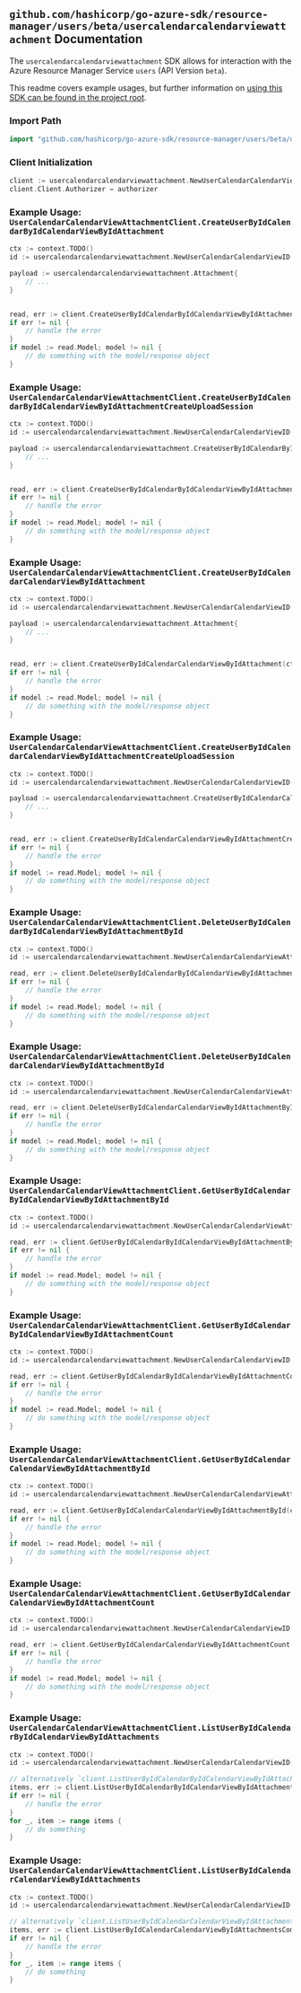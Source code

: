
## `github.com/hashicorp/go-azure-sdk/resource-manager/users/beta/usercalendarcalendarviewattachment` Documentation

The `usercalendarcalendarviewattachment` SDK allows for interaction with the Azure Resource Manager Service `users` (API Version `beta`).

This readme covers example usages, but further information on [using this SDK can be found in the project root](https://github.com/hashicorp/go-azure-sdk/tree/main/docs).

### Import Path

```go
import "github.com/hashicorp/go-azure-sdk/resource-manager/users/beta/usercalendarcalendarviewattachment"
```


### Client Initialization

```go
client := usercalendarcalendarviewattachment.NewUserCalendarCalendarViewAttachmentClientWithBaseURI("https://management.azure.com")
client.Client.Authorizer = authorizer
```


### Example Usage: `UserCalendarCalendarViewAttachmentClient.CreateUserByIdCalendarByIdCalendarViewByIdAttachment`

```go
ctx := context.TODO()
id := usercalendarcalendarviewattachment.NewUserCalendarCalendarViewID("userIdValue", "calendarIdValue", "eventIdValue")

payload := usercalendarcalendarviewattachment.Attachment{
	// ...
}


read, err := client.CreateUserByIdCalendarByIdCalendarViewByIdAttachment(ctx, id, payload)
if err != nil {
	// handle the error
}
if model := read.Model; model != nil {
	// do something with the model/response object
}
```


### Example Usage: `UserCalendarCalendarViewAttachmentClient.CreateUserByIdCalendarByIdCalendarViewByIdAttachmentCreateUploadSession`

```go
ctx := context.TODO()
id := usercalendarcalendarviewattachment.NewUserCalendarCalendarViewID("userIdValue", "calendarIdValue", "eventIdValue")

payload := usercalendarcalendarviewattachment.CreateUserByIdCalendarByIdCalendarViewByIdAttachmentCreateUploadSessionRequest{
	// ...
}


read, err := client.CreateUserByIdCalendarByIdCalendarViewByIdAttachmentCreateUploadSession(ctx, id, payload)
if err != nil {
	// handle the error
}
if model := read.Model; model != nil {
	// do something with the model/response object
}
```


### Example Usage: `UserCalendarCalendarViewAttachmentClient.CreateUserByIdCalendarCalendarViewByIdAttachment`

```go
ctx := context.TODO()
id := usercalendarcalendarviewattachment.NewUserCalendarCalendarViewID("userIdValue", "calendarIdValue", "eventIdValue")

payload := usercalendarcalendarviewattachment.Attachment{
	// ...
}


read, err := client.CreateUserByIdCalendarCalendarViewByIdAttachment(ctx, id, payload)
if err != nil {
	// handle the error
}
if model := read.Model; model != nil {
	// do something with the model/response object
}
```


### Example Usage: `UserCalendarCalendarViewAttachmentClient.CreateUserByIdCalendarCalendarViewByIdAttachmentCreateUploadSession`

```go
ctx := context.TODO()
id := usercalendarcalendarviewattachment.NewUserCalendarCalendarViewID("userIdValue", "calendarIdValue", "eventIdValue")

payload := usercalendarcalendarviewattachment.CreateUserByIdCalendarCalendarViewByIdAttachmentCreateUploadSessionRequest{
	// ...
}


read, err := client.CreateUserByIdCalendarCalendarViewByIdAttachmentCreateUploadSession(ctx, id, payload)
if err != nil {
	// handle the error
}
if model := read.Model; model != nil {
	// do something with the model/response object
}
```


### Example Usage: `UserCalendarCalendarViewAttachmentClient.DeleteUserByIdCalendarByIdCalendarViewByIdAttachmentById`

```go
ctx := context.TODO()
id := usercalendarcalendarviewattachment.NewUserCalendarCalendarViewAttachmentID("userIdValue", "calendarIdValue", "eventIdValue", "attachmentIdValue")

read, err := client.DeleteUserByIdCalendarByIdCalendarViewByIdAttachmentById(ctx, id)
if err != nil {
	// handle the error
}
if model := read.Model; model != nil {
	// do something with the model/response object
}
```


### Example Usage: `UserCalendarCalendarViewAttachmentClient.DeleteUserByIdCalendarCalendarViewByIdAttachmentById`

```go
ctx := context.TODO()
id := usercalendarcalendarviewattachment.NewUserCalendarCalendarViewAttachmentID("userIdValue", "calendarIdValue", "eventIdValue", "attachmentIdValue")

read, err := client.DeleteUserByIdCalendarCalendarViewByIdAttachmentById(ctx, id)
if err != nil {
	// handle the error
}
if model := read.Model; model != nil {
	// do something with the model/response object
}
```


### Example Usage: `UserCalendarCalendarViewAttachmentClient.GetUserByIdCalendarByIdCalendarViewByIdAttachmentById`

```go
ctx := context.TODO()
id := usercalendarcalendarviewattachment.NewUserCalendarCalendarViewAttachmentID("userIdValue", "calendarIdValue", "eventIdValue", "attachmentIdValue")

read, err := client.GetUserByIdCalendarByIdCalendarViewByIdAttachmentById(ctx, id)
if err != nil {
	// handle the error
}
if model := read.Model; model != nil {
	// do something with the model/response object
}
```


### Example Usage: `UserCalendarCalendarViewAttachmentClient.GetUserByIdCalendarByIdCalendarViewByIdAttachmentCount`

```go
ctx := context.TODO()
id := usercalendarcalendarviewattachment.NewUserCalendarCalendarViewID("userIdValue", "calendarIdValue", "eventIdValue")

read, err := client.GetUserByIdCalendarByIdCalendarViewByIdAttachmentCount(ctx, id)
if err != nil {
	// handle the error
}
if model := read.Model; model != nil {
	// do something with the model/response object
}
```


### Example Usage: `UserCalendarCalendarViewAttachmentClient.GetUserByIdCalendarCalendarViewByIdAttachmentById`

```go
ctx := context.TODO()
id := usercalendarcalendarviewattachment.NewUserCalendarCalendarViewAttachmentID("userIdValue", "calendarIdValue", "eventIdValue", "attachmentIdValue")

read, err := client.GetUserByIdCalendarCalendarViewByIdAttachmentById(ctx, id)
if err != nil {
	// handle the error
}
if model := read.Model; model != nil {
	// do something with the model/response object
}
```


### Example Usage: `UserCalendarCalendarViewAttachmentClient.GetUserByIdCalendarCalendarViewByIdAttachmentCount`

```go
ctx := context.TODO()
id := usercalendarcalendarviewattachment.NewUserCalendarCalendarViewID("userIdValue", "calendarIdValue", "eventIdValue")

read, err := client.GetUserByIdCalendarCalendarViewByIdAttachmentCount(ctx, id)
if err != nil {
	// handle the error
}
if model := read.Model; model != nil {
	// do something with the model/response object
}
```


### Example Usage: `UserCalendarCalendarViewAttachmentClient.ListUserByIdCalendarByIdCalendarViewByIdAttachments`

```go
ctx := context.TODO()
id := usercalendarcalendarviewattachment.NewUserCalendarCalendarViewID("userIdValue", "calendarIdValue", "eventIdValue")

// alternatively `client.ListUserByIdCalendarByIdCalendarViewByIdAttachments(ctx, id)` can be used to do batched pagination
items, err := client.ListUserByIdCalendarByIdCalendarViewByIdAttachmentsComplete(ctx, id)
if err != nil {
	// handle the error
}
for _, item := range items {
	// do something
}
```


### Example Usage: `UserCalendarCalendarViewAttachmentClient.ListUserByIdCalendarCalendarViewByIdAttachments`

```go
ctx := context.TODO()
id := usercalendarcalendarviewattachment.NewUserCalendarCalendarViewID("userIdValue", "calendarIdValue", "eventIdValue")

// alternatively `client.ListUserByIdCalendarCalendarViewByIdAttachments(ctx, id)` can be used to do batched pagination
items, err := client.ListUserByIdCalendarCalendarViewByIdAttachmentsComplete(ctx, id)
if err != nil {
	// handle the error
}
for _, item := range items {
	// do something
}
```
